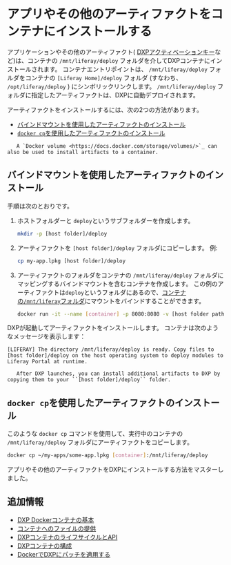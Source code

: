 # アプリやその他のアーティファクトをコンテナにインストールする

アプリケーションやその他のアーティファクト( [DXPアクティベーションキー](../../setting-up-liferay-dxp/activating-liferay-dxp.md)など)は、コンテナの `/mnt/liferay/deploy` フォルダを介してDXPコンテナにインストールされます。 コンテナエントリポイントは、 `/mnt/liferay/deploy` フォルダをコンテナの `[Liferay Home]/deploy` フォルダ (すなわち、 `/opt/liferay/deploy` ) にシンボリックリンクします。 `/mnt/liferay/deploy` フォルダに指定したアーティファクトは、DXPに自動デプロイされます。

アーティファクトをインストールするには、次の2つの方法があります。

  - [バインドマウントを使用したアーティファクトのインストール](#installing-artifacts-using-a-bind-mount)
  - [`docker cp`を使用したアーティファクトのインストール](#installing-artifacts-using-docker-cp)

<!-- end list -->

``` note::
   A `Docker volume <https://docs.docker.com/storage/volumes/>`_ can also be used to install artifacts to a container.
```

## バインドマウントを使用したアーティファクトのインストール

手順は次のとおりです。

1.  ホストフォルダーと `deploy`というサブフォルダーを作成します。

    ``` bash
    mkdir -p [host folder]/deploy
    ```

2.  アーティファクトを `[host folder]/deploy` フォルダにコピーします。 例:

    ``` bash
    cp my-app.lpkg [host folder]/deploy
    ```

3.  アーティファクトのフォルダをコンテナの `/mnt/liferay/deploy` フォルダにマッピングするバインドマウントを含むコンテナを作成します。 この例のアーティファクトは`deploy`というフォルダにあるので、[コンテナの`/mnt/liferay`フォルダ](./providing-files-to-the-container.md#bind-mounting-a-host-folder-to-mnt-liferay)にマウントをバインドすることができます。

    ``` bash
    docker run -it --name [container] -p 8080:8080 -v [host folder path]:/mnt/liferay liferay/dxp:[tag]
    ```

DXPが起動してアーティファクトをインストールします。 コンテナは次のようなメッセージを表示します：

``` message
[LIFERAY] The directory /mnt/liferay/deploy is ready. Copy files to [host folder]/deploy on the host operating system to deploy modules to Liferay Portal at runtime.
```

``` note::
   After DXP launches, you can install additional artifacts to DXP by copying them to your ``[host folder]/deploy`` folder.
```

## `docker cp`を使用したアーティファクトのインストール

このような `docker cp` コマンドを使用して、実行中のコンテナの `/mnt/liferay/deploy` フォルダにアーティファクトをコピーします。

``` bash
docker cp ~/my-apps/some-app.lpkg [container]:/mnt/liferay/deploy
```

アプリやその他のアーティファクトをDXPにインストールする方法をマスターしました。

## 追加情報

  - [DXP Dockerコンテナの基本](./docker-container-basics.md)
  - [コンテナへのファイルの提供](./providing-files-to-the-container.md)
  - [DXPコンテナのライフサイクルとAPI](./container-lifecycle-and-api.md)
  - [DXPコンテナの構成](./configuring-containers.md)
  - [DockerでDXPにパッチを適用する](./patching-dxp-in-docker.md)
